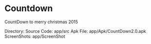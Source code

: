 # Countdown
CountDown to merry christmas 2015

Directory:
Source Code: app/src
Apk File: app/Apk/CountDown2.0.apk
ScreenShots: app/ScreenShot
